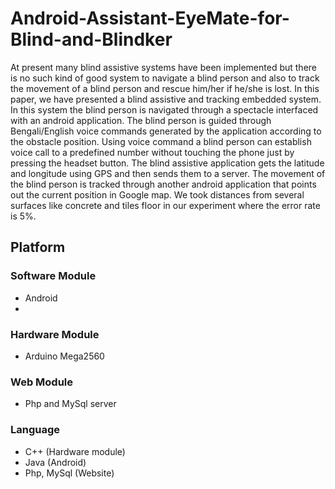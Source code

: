 # Android-Assistant-EyeMate-for-Blind-and-Blindker
At present many blind assistive systems have been implemented but there is no such kind of good system to navigate a blind person and also to track the movement of a blind person and rescue him/her if he/she is lost. In this paper, we have presented a blind assistive and tracking embedded system. In this system the blind person is navigated through a spectacle interfaced with an android application. The blind person is guided through Bengali/English voice commands generated by the application according to the obstacle position. Using voice command a blind person can establish voice call to a predefined number without touching the phone just by pressing the headset
button. The blind assistive application gets the latitude and longitude using GPS and then sends them to a server. The movement of the blind person is tracked through another android application that points out the current position in Google map. We took distances from several surfaces like concrete and tiles floor in our experiment where the error rate is 5%.

## Platform

### Software Module
* Android
* 
### Hardware Module
* Arduino Mega2560

### Web Module
* Php and MySql server

### Language
* C++ (Hardware module)
* Java (Android)
* Php, MySql (Website)

